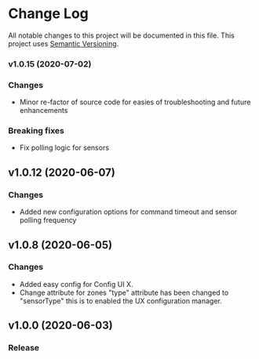 # Change Log

All notable changes to this project will be documented in this file. This project uses [Semantic Versioning](https://semver.org/).

### v1.0.15 (2020-07-02)

### Changes
* Minor  re-factor of source code for easies of troubleshooting and future enhancements
  
### Breaking fixes
* Fix polling logic for sensors
  

## v1.0.12 (2020-06-07)

### Changes
* Added new configuration options for command timeout and sensor polling frequency


## v1.0.8 (2020-06-05)

### Changes
* Added easy config for Config UI X.
* Change attribute for zones "type" attribute has been changed to "sensorType" this is to enabled the UX configuration manager.


## v1.0.0 (2020-06-03)
### Release
